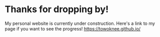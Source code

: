 # Thanks for dropping by!

My personal website is currently under construction. 
Here's a link to my page if you want to see the progress!
https://towoknee.github.io/
